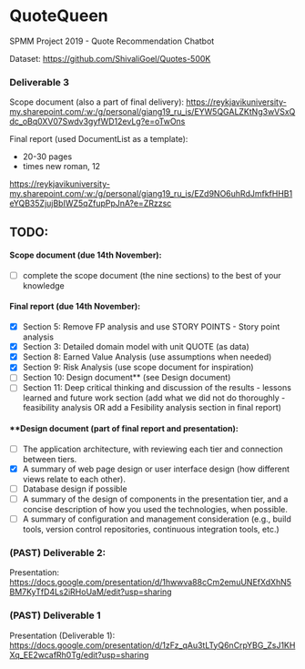 # QuoteQueen
SPMM Project 2019 - Quote Recommendation Chatbot


Dataset:
https://github.com/ShivaliGoel/Quotes-500K

### Deliverable 3

Scope document (also a part of final delivery):
https://reykjavikuniversity-my.sharepoint.com/:w:/g/personal/giang19_ru_is/EYW5QGALZKtNg3wVSxQdc_oBq0XV07Swdv3gyfWD12evLg?e=oTwOns

Final report (used DocumentList as a template):
- 20-30 pages
- times new roman, 12

https://reykjavikuniversity-my.sharepoint.com/:w:/g/personal/giang19_ru_is/EZd9NO6uhRdJmfkfHHB1eYQB35ZjujBbIWZ5qZfupPpJnA?e=ZRzzsc

## TODO:

#### Scope document (due 14th November):
- [ ] complete the scope document (the nine sections) to the best of your knowledge

#### Final report (due 14th November):
- [x] Section 5: Remove FP analysis and use STORY POINTS - Story point analysis
- [x] Section 3: Detailed domain model with unit QUOTE (as data)
- [x] Section 8: Earned Value Analysis (use assumptions when needed)
- [x] Section 9: Risk Analysis (use scope document for inspiration)
- [ ] Section 10: Design document** (see Design document)
- [ ] Section 11: Deep critical thinking and discussion of the results - lessons learned and future work section (add what we did not do thoroughly - feasibility analysis OR add a Fesibility analysis section in final report)

#### **Design document (part of final report and presentation):
- [ ] The application architecture, with reviewing each tier and connection between tiers. 
- [x] A summary of web page design or user interface design (how different views relate to each other). 
- [ ] Database design if possible
- [ ] A summary of the design of components in the presentation tier, and a concise description of how you used the technologies, when possible.
- [ ] A summary of configuration and management consideration (e.g., build tools, version control repositories, continuous integration tools, etc.)

### (PAST) Deliverable 2:

Presentation: 
https://docs.google.com/presentation/d/1hwwva88cCm2emuUNEfXdXhN5BM7KyTfD4Ls2iRHoUaM/edit?usp=sharing

### (PAST) Deliverable 1

Presentation (Deliverable 1):
https://docs.google.com/presentation/d/1zFz_qAu3tLTyQ6nCrpYBG_ZsJ1KHXq_EE2wcafRh0Tg/edit?usp=sharing
